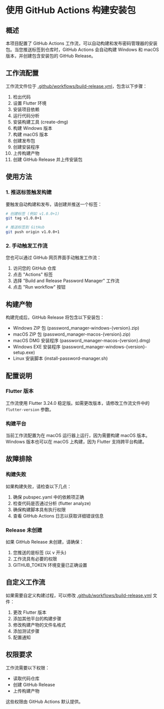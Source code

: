 # 使用 GitHub Actions 构建安装包

## 概述

本项目配置了 GitHub Actions 工作流，可以自动构建和发布密码管理器的安装包。当您推送标签到仓库时，GitHub Actions 会自动构建 Windows 和 macOS 版本，并创建包含安装包的 GitHub Release。

## 工作流配置

工作流文件位于 [.github/workflows/build-release.yml](.github/workflows/build-release.yml)，包含以下步骤：

1. 检出代码
2. 设置 Flutter 环境
3. 安装项目依赖
4. 运行代码分析
5. 安装构建工具 (create-dmg)
6. 构建 Windows 版本
7. 构建 macOS 版本
8. 创建发布包
9. 创建安装程序
10. 上传构建产物
11. 创建 GitHub Release 并上传安装包

## 使用方法

### 1. 推送标签触发构建

要触发自动构建和发布，请创建并推送一个标签：

```bash
# 创建标签 (例如 v1.0.0+1)
git tag v1.0.0+1

# 推送标签到 GitHub
git push origin v1.0.0+1
```

### 2. 手动触发工作流

您也可以通过 GitHub 网页界面手动触发工作流：

1. 访问您的 GitHub 仓库
2. 点击 "Actions" 标签
3. 选择 "Build and Release Password Manager" 工作流
4. 点击 "Run workflow" 按钮

## 构建产物

构建完成后，GitHub Release 将包含以下安装包：

- Windows ZIP 包 (password_manager-windows-{version}.zip)
- macOS ZIP 包 (password_manager-macos-{version}.zip)
- macOS DMG 安装程序 (password_manager-macos-{version}.dmg)
- Windows EXE 安装程序 (password_manager-windows-{version}-setup.exe)
- Linux 安装脚本 (install-password-manager.sh)

## 配置说明

### Flutter 版本

工作流使用 Flutter 3.24.0 稳定版。如需更改版本，请修改工作流文件中的 `flutter-version` 参数。

### 构建平台

当前工作流配置为在 macOS 运行器上运行，因为需要构建 macOS 版本。Windows 版本也可以在 macOS 上构建，因为 Flutter 支持跨平台构建。

## 故障排除

### 构建失败

如果构建失败，请检查以下几点：

1. 确保 pubspec.yaml 中的依赖项正确
2. 检查代码是否通过分析 (flutter analyze)
3. 确保构建脚本具有执行权限
4. 查看 GitHub Actions 日志以获取详细错误信息

### Release 未创建

如果 GitHub Release 未创建，请确保：

1. 您推送的是标签 (以 v 开头)
2. 工作流具有必要的权限
3. GITHUB_TOKEN 环境变量已正确设置

## 自定义工作流

如果需要自定义构建过程，可以修改 [.github/workflows/build-release.yml](.github/workflows/build-release.yml) 文件：

1. 更改 Flutter 版本
2. 添加其他平台的构建步骤
3. 修改构建产物的文件名格式
4. 添加测试步骤
5. 配置通知

## 权限要求

工作流需要以下权限：

- 读取代码仓库
- 创建 GitHub Release
- 上传构建产物

这些权限由 GitHub Actions 默认提供。